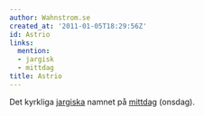 ```yaml
---
author: Wahnstrom.se
created_at: '2011-01-05T18:29:56Z'
id: Astrio
links:
  mention:
  - jargisk
  - mittdag
title: Astrio
---
```


Det kyrkliga [jargiska] namnet på [mittdag] (onsdag).

  [jargiska]: jargisk
  [mittdag]: mittdag